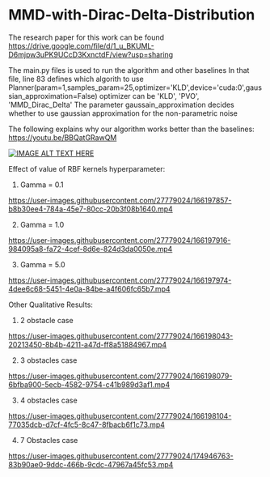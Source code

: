# MMD-with-Dirac-Delta-Distribution
The research paper for this work can be found https://drive.google.com/file/d/1_u_BKUML-D6mjpw3uPK9UCcD3KxnctdF/view?usp=sharing

The main.py files is used to run the algorithm and other baselines
In that file, line 83 defines which algorith to use
Planner(param=1,samples_param=25,optimizer='KLD',device='cuda:0',gaussian_approximation=False)
optimizer can be 'KLD', 'PVO', 'MMD_Dirac_Delta'
The parameter gaussain_approximation decides whether to use gaussian approximation for the non-parametric noise

The following explains why our algorithm works better than the baselines:
https://youtu.be/BBQatGRawQM

[![IMAGE ALT TEXT HERE](https://img.youtube.com/vi/BBQatGRawQM/maxresdefault.jpg)](https://www.youtube.com/watch?v=BBQatGRawQM)

Effect of value of RBF kernels hyperparameter:
1. Gamma = 0.1

https://user-images.githubusercontent.com/27779024/166197857-b8b30ee4-784a-45e7-80cc-20b3f08b1640.mp4


2. Gamma = 1.0

https://user-images.githubusercontent.com/27779024/166197916-984095a8-fa72-4cef-8d6e-824d3da0050e.mp4


3. Gamma = 5.0

https://user-images.githubusercontent.com/27779024/166197974-4dee6c68-5451-4e0a-84be-a4f606fc65b7.mp4


Other Qualitative Results:
1. 2 obstacle case

https://user-images.githubusercontent.com/27779024/166198043-20213450-8b4b-4211-a47d-ff8a51884967.mp4


2. 3 obstacles case 

https://user-images.githubusercontent.com/27779024/166198079-6bfba900-5ecb-4582-9754-c41b989d3af1.mp4


3. 4 obstacles case

https://user-images.githubusercontent.com/27779024/166198104-77035dcb-d7cf-4fc5-8c47-8fbacb6f1c73.mp4


4. 7 Obstacles case

https://user-images.githubusercontent.com/27779024/174946763-83b90ae0-9ddc-466b-9cdc-47967a45fc53.mp4


